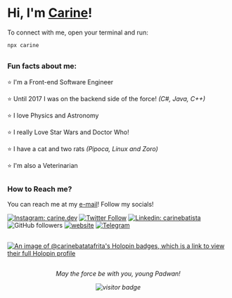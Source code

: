 # Hi, I'm [Carine](https://carine.dev/)!


To connect with me, open your terminal and run:

```bash
npx carine
```

##
### Fun facts about me: 
 
:star: I'm a Front-end Software Engineer

:star: Until 2017 I was on the backend side of the force! *(C#, Java, C++)*

:star: I love Physics and Astronomy

:star: I really Love Star Wars and Doctor Who! 

:star: I have a cat and two rats *(Pipoca, Linux and Zoro)*

:star: I'm also a Veterinarian  

##
### How to Reach me?

You can reach me at my [e-mail](mailto:carinedcb@hotmail.com)!
Follow my socials! 

[![Instagram: carine.dev](https://img.shields.io/badge/Instagram-E4405F?style=flat-square&logo=instagram&logoColor=white&link=https://www.instagram.com/carine.batatafrita)](https://www.instagram.com/carine.dev)
[![Twitter Follow](https://img.shields.io/twitter/follow/carinebatata?label=Twitter)](https://twitter.com/intent/follow?screen_name=carinebatata)
[![Linkedin: carinebatista](https://img.shields.io/badge/-Linkedin-blue?style=flat-square&logo=Linkedin&logoColor=white&link=https://www.linkedin.com/in/carinebatista)](https://www.linkedin.com/in/carinebatista/)
![GitHub followers](https://img.shields.io/github/followers/carinebatista?label=Follow&style=social)
[![website](https://img.shields.io/badge/Website-46a2f1.svg?&style=flat-square&logo=Google-Chrome&logoColor=white&link=https://carine.dev/)](https://carine.dev/)
[![Telegram](https://img.shields.io/badge/Telegram-2CA5E0?style=flat-square&logo=telegram&logoColor=white&link=https://t.me/carinebatatafrita
)](https://t.me/carinebatatafrita)

 ##

 [![An image of @carinebatatafrita's Holopin badges, which is a link to view their full Holopin profile](https://holopin.me/carinebatatafrita)](https://holopin.io/@carinebatatafrita)

 ## 
 
<p align="center">
 <i> May the force be with you, young Padwan! <i>
</p>
  
<p align="center">
  <img src="https://visitor-badge.laobi.icu/badge?page_id=carinebatista.carinebatista" alt="visitor badge"/>       
</p>

 
